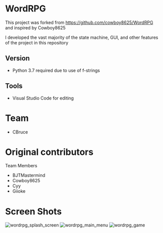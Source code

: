 # WordRPG
This project was forked from https://github.com/cowboy8625/WordRPG and inspired by Cowboy8625

I developed the vast majority of the state machine, GUI, and other features of the project in this repository

## Version
* Python 3.7 required due to use of f-strings

## Tools
* Visual Studio Code for editing

# Team
* CBruce

# Original contributors
<a name="team-members"></a>Team Members
* BJTMastermind
* Cowboy8625
* Cyy
* Giioke

# Screen Shots
![wordrpg_splash_screen](https://github.com/ChristopherLBruce/WordRPG/tree/master/docs/images/Splash_Screen_2019_1_22.PNG)
![wordrpg_main_menu](https://github.com/ChristopherLBruce/WordRPG/tree/master/docs/images/Main_Menu_2019_1_22.PNG)
![wordrpg_game](https://github.com/ChristopherLBruce/WordRPG/tree/master/docs/images/Game_2019_1_22.png)